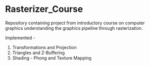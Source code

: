 # Rasterizer_Course
Repository containing project from introductory course on computer graphics understanding the graphics pipeline through rasterization.

Implemented - 
1. Transformations and Projection
2. Triangles and Z-Buffering
3. Shading - Phong and Texture Mapping
